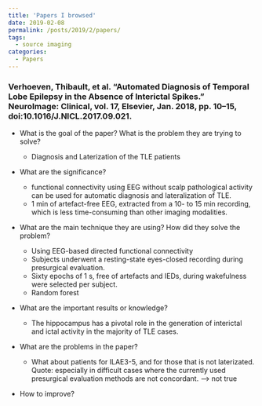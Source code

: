 ```yaml
---
title: 'Papers I browsed'
date: 2019-02-08
permalink: /posts/2019/2/papers/
tags:
  - source imaging
categories:
  - Papers
---
```


<!-- The caregories I used:
  - Tools
  - Coding
  - Neuroscience
  - Machine learning
  - Image processing
  - Signal processing -->

### Verhoeven, Thibault, et al. “Automated Diagnosis of Temporal Lobe Epilepsy in the Absence of Interictal Spikes.” NeuroImage: Clinical, vol. 17, Elsevier, Jan. 2018, pp. 10–15, doi:10.1016/J.NICL.2017.09.021.

* What is the goal of the paper? What is the problem they are trying to solve?
    * Diagnosis and Laterization of the TLE patients
* What are the significance?
    * functional connectivity using EEG without scalp pathological activity can be used for automatic diagnosis and lateralization of TLE.
    * 1 min of artefact-free EEG, extracted from a 10- to 15 min recording, which is less time-consuming than other imaging modalities.
* What are the main technique they are using? How did they solve the problem?
    * Using EEG-based directed functional connectivity
    * Subjects underwent a resting-state eyes-closed recording during presurgical evaluation. 
    * Sixty epochs of 1 s, free of artefacts and IEDs, during wakefulness were selected per subject. 
    * Random forest
* What are the important results or knowledge?
    * The hippocampus has a pivotal role in the generation of interictal and ictal activity in the majority of TLE cases.

* What are the problems in the paper?
    * What about patients for ILAE3-5, and for those that is not laterizated. Quote: especially in difficult cases where the currently used presurgical evaluation methods are not concordant.  --> not true
* How to improve?

